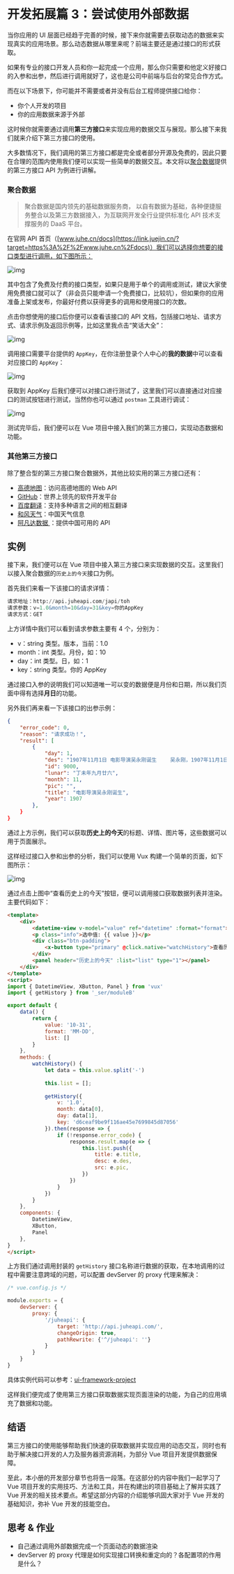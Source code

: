 # 开发拓展篇 3：尝试使用外部数据

当你应用的 UI 层面已经趋于完善的时候，接下来你就需要去获取动态的数据来实现真实的应用场景。那么动态数据从哪里来呢？前端主要还是通过接口的形式获取。

如果有专业的接口开发人员和你一起完成一个应用，那么你只需要和他定义好接口的入参和出参，然后进行调用就好了，这也是公司中前端与后台的常见合作方式。

而在以下场景下，你可能并不需要或者并没有后台工程师提供接口给你：

- 你个人开发的项目
- 你的应用数据来源于外部

这时候你就需要通过调用**第三方接口**来实现应用的数据交互与展现。那么接下来我们就来介绍下第三方接口的使用。



大多数情况下，我们调用的第三方接口都是完全或者部分开源及免费的，因此只要在合理的范围内使用我们便可以实现一些简单的数据交互。本文将以[聚合数据](https://link.juejin.cn/?target=https%3A%2F%2Fwww.juhe.cn%2Fdocs)提供的第三方接口 API 为例进行讲解。

### 聚合数据

> 聚合数据是国内领先的基础数据服务商， 以自有数据为基础，各种便捷服务整合以及第三方数据接入，为互联网开发全行业提供标准化 API 技术支撑服务的 DaaS 平台。

在官网 API 首页（[www.juhe.cn/docs](https://link.juejin.cn/?target=https%3A%2F%2Fwww.juhe.cn%2Fdocs)）我们可以选择你想要的接口类型进行调用，如下图所示：

![img](https://p1-jj.byteimg.com/tos-cn-i-t2oaga2asx/gold-user-assets/2018/9/16/165e11791a44f6ee~tplv-t2oaga2asx-zoom-in-crop-mark:3024:0:0:0.awebp)

其中包含了免费及付费的接口类型，如果只是用于单个的调用或测试，建议大家使用免费接口就可以了（非会员只能申请一个免费接口，比较坑），但如果你的应用准备上架或发布，你最好付费以获得更多的调用和使用接口的次数。

点击你想使用的接口后你便可以查看该接口的 API 文档，包括接口地址、请求方式、请求示例及返回示例等，比如这里我点击“笑话大全”：

![img](https://p1-jj.byteimg.com/tos-cn-i-t2oaga2asx/gold-user-assets/2018/9/16/165e122c43a04e11~tplv-t2oaga2asx-zoom-in-crop-mark:3024:0:0:0.awebp)

调用接口需要平台提供的 `AppKey`，在你注册登录个人中心的**我的数据**中可以查看对应接口的 `AppKey`：

![img](https://p1-jj.byteimg.com/tos-cn-i-t2oaga2asx/gold-user-assets/2018/9/16/165e13bbbf50ff00~tplv-t2oaga2asx-zoom-in-crop-mark:3024:0:0:0.awebp)

获取到 AppKey 后我们便可以对接口进行测试了，这里我们可以直接通过对应接口的测试按钮进行测试，当然你也可以通过 `postman` 工具进行调试：

![img](https://p1-jj.byteimg.com/tos-cn-i-t2oaga2asx/gold-user-assets/2018/9/16/165e14381021f3dd~tplv-t2oaga2asx-zoom-in-crop-mark:3024:0:0:0.awebp)

测试完毕后，我们便可以在 Vue 项目中接入我们的第三方接口，实现动态数据和功能。

### 其他第三方接口

除了整合型的第三方接口聚合数据外，其他比较实用的第三方接口还有：

- [高德地图](https://link.juejin.cn/?target=https%3A%2F%2Flbs.amap.com%2F)：访问高德地图的 Web API
- [GitHub](https://link.juejin.cn/?target=https%3A%2F%2Fdeveloper.github.com%2Fv3%2F)：世界上领先的软件开发平台
- [百度翻译](https://link.juejin.cn/?target=http%3A%2F%2Fapi.fanyi.baidu.com%2Fapi%2Ftrans%2Fproduct%2Findex)：支持多种语言之间的相互翻译
- [和风天气](https://link.juejin.cn/?target=https%3A%2F%2Fwww.heweather.com%2Fdocuments%2F)：中国天气信息
- [阿凡达数据 ](https://link.juejin.cn/?target=https%3A%2F%2Fwww.avatardata.cn%2FDocs)：提供中国可用的 API

## 实例

接下来，我们便可以在 Vue 项目中接入第三方接口来实现数据的交互。这里我们以接入聚合数据的`历史上的今天`接口为例。

首先我们来看一下该接口的请求详情：

```sql
请求地址：http://api.juheapi.com/japi/toh
请求参数：v=1.0&month=10&day=31&key=你的AppKey
请求方式：GET
```

上方详情中我们可以看到请求参数主要有 4 个，分别为：

- v：string 类型。版本，当前：1.0
- month：int 类型。月份，如：10
- day：int 类型。日，如：1
- key：string 类型。你的 AppKey

通过接口入参的说明我们可以知道唯一可以变的数据便是月份和日期，所以我们页面中得有选择**月日**的功能。

另外我们再来看一下该接口的出参示例：

```json
{
    "error_code": 0,
    "reason": "请求成功！",
    "result": [
        {
            "day": 1, 
            "des": "1907年11月1日 电影导演吴永刚诞生 　　吴永刚，1907年11月1日生于江苏吴县。1932年后参加影片《三个摩登女性》、《母性之光》的拍摄工作。1934年在联华影片公司编导处女作《神女》，一举成名，...",  
            "id": 9000, 
            "lunar": "丁未年九月廿六",
            "month": 11, 
            "pic": "",  
            "title": "电影导演吴永刚诞生",  
            "year": 1907  
        },
    }
}
```

通过上方示例，我们可以获取**历史上的今天**的标题、详情、图片等，这些数据可以用于页面展示。

这样经过接口入参和出参的分析，我们可以使用 Vux 构建一个简单的页面，如下图所示：

![img](https://p1-jj.byteimg.com/tos-cn-i-t2oaga2asx/gold-user-assets/2018/9/16/165e2c1f6997c9cc~tplv-t2oaga2asx-zoom-in-crop-mark:3024:0:0:0.awebp)

通过点击上图中“查看历史上的今天”按钮，便可以调用接口获取数据列表并渲染。主要代码如下：

```html
<template>
    <div>
        <datetime-view v-model="value" ref="datetime" :format="format"></datetime-view>
        <p class="info">选中值: {{ value }}</p>
        <div class="btn-padding">
            <x-button type="primary" @click.native="watchHistory">查看历史上的今天</x-button>
        </div>
        <panel header="历史上的今天" :list="list" type="1"></panel>
    </div>
</template>
<script>
import { DatetimeView, XButton, Panel } from 'vux'
import { getHistory } from '_ser/moduleB'

export default {
    data() {
        return {
    	    value: '10-31',
    	    format: 'MM-DD',
    	    list: []
        }
    },
    methods: {
        watchHistory() {
            let data = this.value.split('-')
        
            this.list = [];
        
            getHistory({
            	v: '1.0',
            	month: data[0],
            	day: data[1],
            	key: 'd6ceaf9be9f116ae45e7699845d87056'
            }).then(response => {
                if (!response.error_code) {
                    response.result.map(e => {
                        this.list.push({
                            title: e.title,
                            desc: e.des,
                            src: e.pic,
                        })
                    })
                }	
            })
        }
    },
    components: {
    	DatetimeView,
    	XButton,
    	Panel
    },
}
</script>
```

上方我们通过调用封装的 `getHistory` 接口名称进行数据的获取，在本地调用的过程中需要注意跨域的问题，可以配置 devServer 的 proxy 代理来解决：

```javascript
/* vue.config.js */

module.exports = {
    devServer: {
        proxy: {
            '/juheapi': {
                target: 'http://api.juheapi.com/',
                changeOrigin: true,
                pathRewrite: {'^/juheapi': ''}
            }
        }
    }
}
```

具体实例代码可以参考：[ui-framework-project](https://link.juejin.cn/?target=https%3A%2F%2Fgithub.com%2Fluozhihao%2Fvue-project-code%2Ftree%2Fmaster%2Fui-framework-project)

这样我们便完成了使用第三方接口获取数据实现页面渲染的功能，为自己的应用填充了数据和功能。

## 结语

第三方接口的使用能够帮助我们快速的获取数据并实现应用的动态交互，同时也有助于解决接口开发的人力及服务器资源消耗，为部分 Vue 项目开发提供数据保障。

至此，本小册的开发部分章节也将告一段落。在这部分的内容中我们一起学习了 Vue 项目开发的实用技巧、方法和工具，并在构建出的项目基础上了解并实践了 Vue 开发的相关技术要点。希望这部分内容的介绍能够巩固大家对于 Vue 开发的基础知识，弥补 Vue 开发的技能空白。

## 思考 & 作业

- 自己通过调用外部数据完成一个页面动态的数据渲染
- devServer 的 proxy 代理是如何实现接口转换和重定向的？各配置项的作用是什么？
